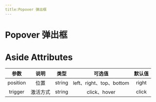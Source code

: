 ```yaml
---
title:Popover 弹出框
---
```

# Popover 弹出框
<ClientOnly>
<popover-demos></popover-demos>
<popover-position-demos></popover-position-demos>
<popover-content-demos></popover-content-demos>
</ClientOnly>

# Aside Attributes
|参数| 说明 |  类型  | 可选值 | 默认值 |
| :-------------: |:-------------:| :-----:|:-----:|:-----:|
|position| 位置 | string |left、right、top、bottom| right
|trigger| 激活方式 | string |click、hover|click
